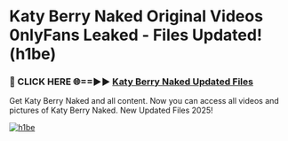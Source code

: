 # Katy Berry Naked Original Videos 0nlyFans Leaked - Files Updated! (h1be)

<h3>🔴 CLICK HERE 🌐==►► <a href="https://tinyurl.com/yckcrads" rel="nofollow">Katy Berry Naked Updated Files</a></h3>

Get Katy Berry Naked and all content. Now you can access all videos and pictures of Katy Berry Naked. New Updated Files 2025!

[![h1be](https://i.imgur.com/hpKpOFt.gif)](https://tinyurl.com/yckcrads)
